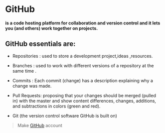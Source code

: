 # GitHub

**is a code hosting platform for collaboration and version control and it lets you (and others) work together on projects.**

## GitHub essentials are:

- Repositories :
  used to store a development project,ideas ,resources.

- Branches :
  used to work with different versions of a repository at the same time .

- Commits :
  Each commit (change) has a description explaining why a change was made.

- Pull Requests:
  proposing that your changes should be merged (pulled in) with the master and show content differences, changes, additions, and subtractions in colors (green and red).

- Git (the version control software GitHub is built on)

> Make [GitHub](https://github.com/) account
